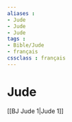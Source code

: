```yaml
---
aliases : 
- Jude
- Jude
- Jude
tags : 
- Bible/Jude
- français
cssclass : français
---
```


# Jude

[[BJ Jude 1|Jude 1]]
